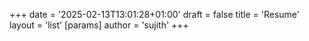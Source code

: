 +++
date = '2025-02-13T13:01:28+01:00'
draft = false
title = 'Resume'
layout = 'list'
[params]
    author = 'sujith'
+++